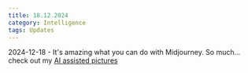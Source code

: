 ```yaml
---
title: 18.12.2024
category: Intelligence
tags: Updates
---
```


2024-12-18 - It's amazing what you can do with Midjourney. So much... check out my [AI assisted pictures](/ai-pictures/)   
